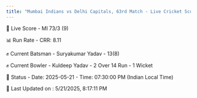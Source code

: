 ```yaml
---
title: "Mumbai Indians vs Delhi Capitals, 63rd Match - Live Cricket Score"
---
```


🔴 Live Score - MI 73/3 (9)  

📊 Run Rate - CRR: 8.11  

✊ Current Batsman - Suryakumar Yadav - 13(8)  

✊ Current Bowler - Kuldeep Yadav - 2 Over 14 Run - 1 Wicket  

📑 Status - Date: 2025-05-21 - Time: 07:30:00 PM (Indian Local Time)

📝 Last Updated on : 5/21/2025, 8:17:11 PM  

